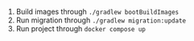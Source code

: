 1. Build images through `./gradlew bootBuildImages`
2. Run migration through `./gradlew migration:update`
3. Run project through `docker compose up`